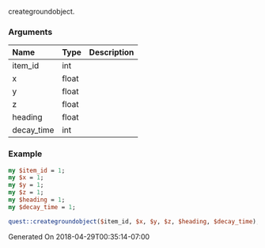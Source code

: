 creategroundobject.
### Arguments
**Name**|**Type**|**Description**
:---|:---|:---
item_id|int|
x|float|
y|float|
z|float|
heading|float|
decay_time|int|

### Example

```perl
my $item_id = 1;
my $x = 1;
my $y = 1;
my $z = 1;
my $heading = 1;
my $decay_time = 1;

quest::creategroundobject($item_id, $x, $y, $z, $heading, $decay_time); # Returns void
```


Generated On 2018-04-29T00:35:14-07:00